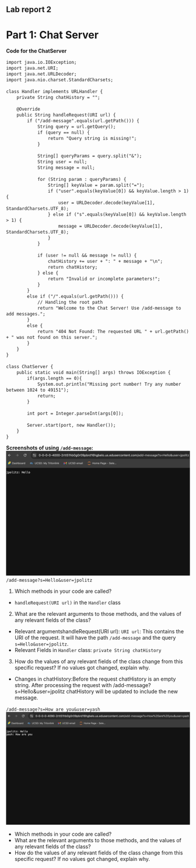 ## Lab report 2 
# Part 1: Chat Server 
**Code for the ChatServer**
```
import java.io.IOException;
import java.net.URI;
import java.net.URLDecoder;
import java.nio.charset.StandardCharsets;

class Handler implements URLHandler {
    private String chatHistory = "";

    @Override
    public String handleRequest(URI url) {
        if ("/add-message".equals(url.getPath())) {
            String query = url.getQuery();
            if (query == null) {
                return "Query string is missing!";
            }

            String[] queryParams = query.split("&");
            String user = null;
            String message = null;

            for (String param : queryParams) {
                String[] keyValue = param.split("=");
                if ("user".equals(keyValue[0]) && keyValue.length > 1) {
                    user = URLDecoder.decode(keyValue[1], StandardCharsets.UTF_8);
                } else if ("s".equals(keyValue[0]) && keyValue.length > 1) {
                    message = URLDecoder.decode(keyValue[1], StandardCharsets.UTF_8);
                }
            }

            if (user != null && message != null) {
                chatHistory += user + ": " + message + "\n";
                return chatHistory;
            } else {
                return "Invalid or incomplete parameters!";
            }
        } 
        else if ("/".equals(url.getPath())) {
            // Handling the root path
            return "Welcome to the Chat Server! Use /add-message to add messages.";
        }
        else {
            return "404 Not Found: The requested URL " + url.getPath() + " was not found on this server.";
        }
    }
}

class ChatServer {
    public static void main(String[] args) throws IOException {
        if(args.length == 0){
            System.out.println("Missing port number! Try any number between 1024 to 49151");
            return;
        }

        int port = Integer.parseInt(args[0]);

        Server.start(port, new Handler());
    }
}
```
**Screenshots of using `/add-message`:**<br />
![Image](screenshotofadd1.png)<br />
`/add-message?s=Hello&user=jpolitz`<br />
1. Which methods in your code are called?
  * `handleRequest(URI url)` in the `Handler` class
2. What are the relevant arguments to those methods, and the values of any relevant fields of the class?
  * Relevant argumentshandleRequest(URI url):
   `URI url`: This contains the URI of the request. It will have the path `/add-message` and the query              `s=Hello&user=jpolitz`.
  * Relevant Fields in `Handler` class: `private String chatHistory`
3. How do the values of any relevant fields of the class change from this specific request? If no values got changed, explain why.
  * Changes in chatHistory:Before the request chatHistory is an empty string.
    After processing the request with /add-message?s=Hello&user=jpolitz chatHistory will be updated to include       the new message.

`/add-message?s=How are you&user=yash`
![Image](screenshotofadd2.png)<br />
* Which methods in your code are called?
* What are the relevant arguments to those methods, and the values of any relevant fields of the class?
* How do the values of any relevant fields of the class change from this specific request? If no values got changed, explain why.


